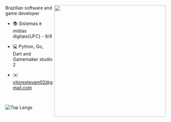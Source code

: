 <div align="center" />

<img align="right" src="https://github.githubassets.com/images/mona-loading-default.gif" width="350"/>

<div align="left" />

Brazilian software and game developer

- 📚 Sistemas e mídias digitais(UFC) - 9/9

- 💻 Python, Go, Dart and Gamemaker studio 2

- ✉️ vitorestevam02@gmail.com

<br/>

![Top Langs](https://github-readme-stats.vercel.app/api/top-langs/?username=vitorestevam&layout=compact&langs_count=4)
